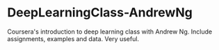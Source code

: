 # DeepLearningClass-AndrewNg

Coursera's introduction to deep learning class with Andrew Ng. Include assignments, examples and data. Very useful.
